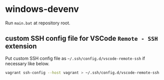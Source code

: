 # windows-devenv

Run `main.bat` at repository root.

## custom SSH config file for VSCode `Remote - SSH` extension

Put custom SSH config file as `~/.ssh/config.d/vscode-remote-ssh` if necessary like below.

```sh
vagrant ssh-config --host vagrant > ~/.ssh/config.d/vscode-remote-ssh
```
